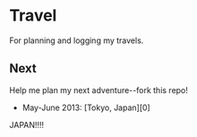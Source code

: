 # Travel

For planning and logging my travels.

## Next

Help me plan my next adventure--fork this repo!

- May-June 2013: [Tokyo, Japan][0]

JAPAN!!!!
